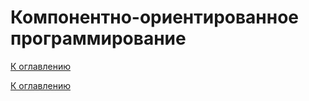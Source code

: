 # Компонентно-ориентированное программирование

<!--

-->

[К оглавлению](../README.md)



[К оглавлению](../README.md)
